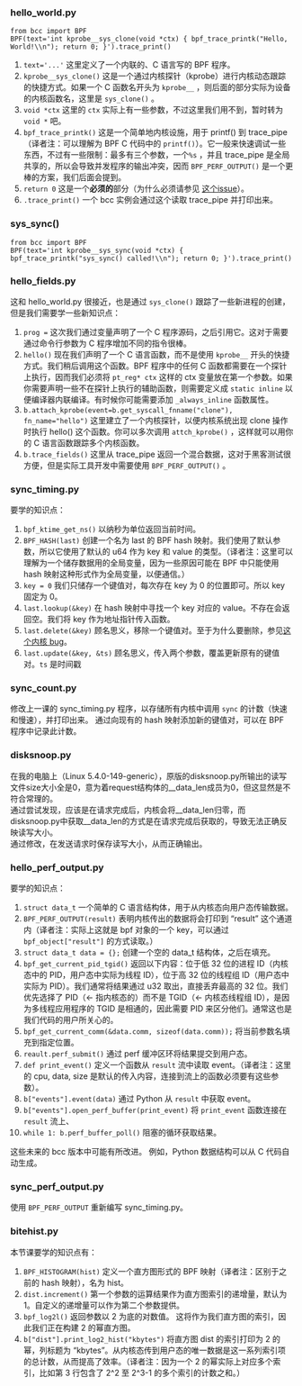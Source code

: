 ### hello_world.py

```
from bcc import BPF
BPF(text='int kprobe__sys_clone(void *ctx) { bpf_trace_printk("Hello, World!\\n"); return 0; }').trace_print()
```

1. `text='...'` 这里定义了一个内联的、C 语言写的 BPF 程序。
2. `kprobe__sys_clone()` 这是一个通过内核探针（kprobe）进行内核动态跟踪的快捷方式。如果一个 C 函数名开头为 `kprobe__` ，则后面的部分实际为设备的内核函数名，这里是 `sys_clone()` 。
3. `void *ctx` 这里的 `ctx` 实际上有一些参数，不过这里我们用不到，暂时转为 `void *` 吧。
4. `bpf_trace_printk()` 这是一个简单地内核设施，用于 printf() 到 trace_pipe（译者注：可以理解为 BPF C 代码中的 `printf()`）。它一般来快速调试一些东西，不过有一些限制：最多有三个参数，一个`%s` ，并且 trace_pipe 是全局共享的，所以会导致并发程序的输出冲突，因而 `BPF_PERF_OUTPUT()` 是一个更棒的方案，我们后面会提到。
5. `return 0` 这是一个**必须的**部分（为什么必须请参见 [这个issue](https://github.com/iovisor/bcc/issues/139)）。
6. `.trace_print()` 一个 bcc 实例会通过这个读取 trace_pipe 并打印出来。



### sys_sync()

```
from bcc import BPF
BPF(text='int kprobe__sys_sync(void *ctx) { bpf_trace_printk("sys_sync() called!\\n"); return 0; }').trace_print()
```



### hello_fields.py

这和 hello_world.py 很接近，也是通过 `sys_clone()` 跟踪了一些新进程的创建，但是我们需要学一些新知识点：

1. `prog =` 这次我们通过变量声明了一个 C 程序源码，之后引用它。这对于需要通过命令行参数为 C 程序增加不同的指令很棒。
2. `hello()` 现在我们声明了一个 C 语言函数，而不是使用 `kprobe__` 开头的快捷方式。我们稍后调用这个函数。BPF 程序中的任何 C 函数都需要在一个探针上执行，因而我们必须将 `pt_reg* ctx` 这样的 ctx 变量放在第一个参数。如果你需要声明一些不在探针上执行的辅助函数，则需要定义成 `static inline` 以便编译器内联编译。有时候你可能需要添加 `_always_inline` 函数属性。
3. `b.attach_kprobe(event=b.get_syscall_fnname("clone"), fn_name="hello")` 这里建立了一个内核探针，以便内核系统出现 clone 操作时执行 hello() 这个函数。你可以多次调用 `attch_kprobe()` ，这样就可以用你的 C 语言函数跟踪多个内核函数。
4. `b.trace_fields()` 这里从 trace_pipe 返回一个混合数据，这对于黑客测试很方便，但是实际工具开发中需要使用 `BPF_PERF_OUTPUT()` 。



### sync_timing.py

要学的知识点：

1. `bpf_ktime_get_ns()` 以纳秒为单位返回当前时间。
2. `BPF_HASH(last)` 创建一个名为 last 的 BPF hash 映射。我们使用了默认参数，所以它使用了默认的 u64 作为 key 和 value 的类型。（译者注：这里可以理解为一个储存数据用的全局变量，因为一些原因可能在 BPF 中只能使用 hash 映射这种形式作为全局变量，以便通信。）
3. `key = 0` 我们只储存一个键值对，每次存在 key 为 0 的位置即可。所以 key 固定为 0。
4. `last.lookup(&key)` 在 hash 映射中寻找一个 key 对应的 value。不存在会返回空。我们将 key 作为地址指针传入函数。
5. `last.delete(&key)` 顾名思义，移除一个键值对。至于为什么要删除，参见[这个内核 bug](https://git.kernel.org/cgit/linux/kernel/git/davem/net.git/commit/?id=a6ed3ea65d9868fdf9eff84e6fe4f666b8d14b02)。
6. `last.update(&key, &ts)` 顾名思义，传入两个参数，覆盖更新原有的键值对。`ts` 是时间戳



### sync_count.py

修改上一课的 sync_timing.py 程序，以存储所有内核中调用 `sync` 的计数（快速和慢速），并打印出来。 通过向现有的 hash 映射添加新的键值对，可以在 BPF 程序中记录此计数。



### disksnoop.py

在我的电脑上（Linux 5.4.0-149-generic），原版的disksnoop.py所输出的读写文件size大小全是0，意为着request结构体的__data_len成员为0，但这显然是不符合常理的。<br>
通过尝试发现，应该是在请求完成后，内核会将__data_len归零，而disksnoop.py中获取__data_len的方式是在请求完成后获取的，导致无法正确反映读写大小。<br>
通过修改，在发送请求时保存读写大小，从而正确输出。<br>



### hello_perf_output.py 

要学的知识点：

1. `struct data_t` 一个简单的 C 语言结构体，用于从内核态向用户态传输数据。
2. `BPF_PERF_OUTPUT(result)` 表明内核传出的数据将会打印到 “result” 这个通道内（译者注：实际上这就是 bpf 对象的一个 key，可以通过 `bpf_object["result"]` 的方式读取。）
3. `struct data_t data = {};` 创建一个空的 data_t 结构体，之后在填充。
4. `bpf_get_current_pid_tgid()` 返回以下内容：位于低 32 位的进程 ID（内核态中的 PID，用户态中实际为线程 ID），位于高 32 位的线程组 ID（用户态中实际为 PID）。我们通常将结果通过 u32 取出，直接丢弃最高的 32 位。我们优先选择了 PID（← 指内核态的）而不是 TGID（← 内核态线程组 ID），是因为多线程应用程序的 TGID 是相通的，因此需要 PID 来区分他们。通常这也是我们代码的用户所关心的。
5. `bpf_get_current_comm(&data.comm, sizeof(data.comm));` 将当前参数名填充到指定位置。
6. `reault.perf_submit()` 通过 perf 缓冲区环将结果提交到用户态。
7. `def print_event()` 定义一个函数从 `result` 流中读取 event。（译者注：这里的 cpu, data, size 是默认的传入内容，连接到流上的函数必须要有这些参数）。
8. `b["events"].event(data)` 通过 Python 从 `result` 中获取 event。
9. `b["events"].open_perf_buffer(print_event)` 将 `print_event` 函数连接在 `result` 流上、
10. `while 1: b.perf_buffer_poll()` 阻塞的循环获取结果。

这些未来的 bcc 版本中可能有所改进。 例如，Python 数据结构可以从 C 代码自动生成。



### sync_perf_output.py

使用 `BPF_PERF_OUTPUT` 重新编写 sync_timing.py。



### bitehist.py

本节课要学的知识点有：

1. `BPF_HISTOGRAM(hist)` 定义一个直方图形式的 BPF 映射（译者注：区别于之前的 hash 映射），名为 hist。
2. `dist.increment()` 第一个参数的运算结果作为直方图索引的递增量，默认为 1。自定义的递增量可以作为第二个参数提供。
3. `bpf_log2l()` 返回参数以 2 为底的对数值。 这将作为我们直方图的索引，因此我们正在构建 2 的幂直方图。
4. `b["dist"].print_log2_hist("kbytes")` 将直方图 dist 的索引打印为 2 的幂，列标题为 “kbytes”。从内核态传到用户态的唯一数据是这一系列索引项的总计数，从而提高了效率。（译者注：因为一个 2 的幂实际上对应多个索引，比如第 3 行包含了 2^2 至 2^3-1 的多个索引的计数之和。）



